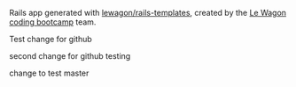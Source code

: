 Rails app generated with [lewagon/rails-templates](https://github.com/lewagon/rails-templates), created by the [Le Wagon coding bootcamp](https://www.lewagon.com) team.


Test change for github


second change for github testing


change to test master
